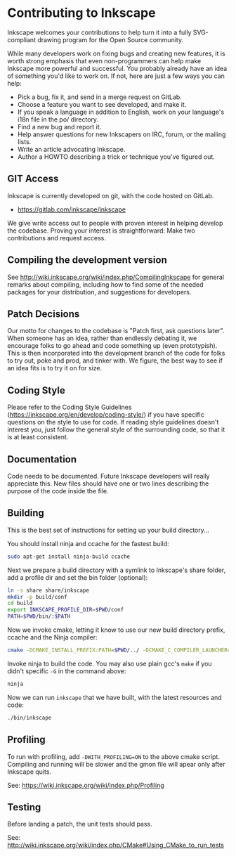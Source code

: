 Contributing to Inkscape
========================

Inkscape welcomes your contributions to help turn it into a fully
SVG-compliant drawing program for the Open Source community.

While many developers work on fixing bugs and creating new features, it
is worth strong emphasis that even non-programmers can help make
Inkscape more powerful and successful. You probably already have an idea
of something you'd like to work on. If not, here are just a few ways you
can help:

   * Pick a bug, fix it, and send in a merge request on GitLab.
   * Choose a feature you want to see developed, and make it.
   * If you speak a language in addition to English, work on your
     language's i18n file in the po/ directory.
   * Find a new bug and report it.
   * Help answer questions for new Inkscapers on IRC, forum, or the
     mailing lists.
   * Write an article advocating Inkscape.
   * Author a HOWTO describing a trick or technique you've figured out.


GIT Access
----------

Inkscape is currently developed on git, with the code hosted on GitLab.

 * https://gitlab.com/inkscape/inkscape

We give write access out to people with proven interest in helping develop
the codebase. Proving your interest is straightforward:  Make two
contributions and request access.

Compiling the development version
---------------------------------

See http://wiki.inkscape.org/wiki/index.php/CompilingInkscape for general
remarks about compiling, including how to find some of the needed packages for
your distribution, and suggestions for developers.


Patch Decisions
---------------

Our motto for changes to the codebase is "Patch first, ask questions
later". When someone has an idea, rather than endlessly debating it, we
encourage folks to go ahead and code something up (even prototypish).
This is then incorporated into the development branch of the code for
folks to try out, poke and prod, and tinker with. We figure, the best
way to see if an idea fits is to try it on for size.


Coding Style
------------

Please refer to the Coding Style Guidelines
(https://inkscape.org/en/develop/coding-style/) if you have specific questions
on the style to use for code. If reading style guidelines doesn't interest
you, just follow the general style of the surrounding code, so that it is at
least consistent.


Documentation
-------------

Code needs to be documented. Future Inkscape developers will really
appreciate this. New files should have one or two lines describing the
purpose of the code inside the file.


Building
--------

This is the best set of instructions for setting up your build directory...

You should install ninja and ccache for the fastest build:

```bash
sudo apt-get install ninja-build ccache
```

Next we prepare a build directory with a symlink to Inkscape's share folder, add a profile dir and set the bin folder (optional):

```bash
ln -s share share/inkscape
mkdir -p build/conf
cd build
export INKSCAPE_PROFILE_DIR=$PWD/conf
PATH=$PWD/bin/:$PATH
```

Now we invoke cmake, letting it know to use our new build directory prefix, ccache and the Ninja compiler:

```bash
cmake -DCMAKE_INSTALL_PREFIX:PATH=$PWD/../ -DCMAKE_C_COMPILER_LAUNCHER=ccache -DCMAKE_CXX_COMPILER_LAUNCHER=ccache -DCMAKE_BUILD_TYPE=Debug -G Ninja ..
```

Invoke ninja to build the code. You may also use plain gcc's `make` if you didn't specific `-G` in the command above:
```bash
ninja
```

Now we can run `inkscape` that we have built, with the latest resources and code:

```bash
./bin/inkscape
```

Profiling
---------

To run with profiling, add `-DWITH_PROFILING=ON` to the above cmake script. Compiling and running will be slower and the gmon file will apear only after Inkscape quits.

See: https://wiki.inkscape.org/wiki/index.php/Profiling

Testing
-------

Before landing a patch, the unit tests should pass.

See: http://wiki.inkscape.org/wiki/index.php/CMake#Using_CMake_to_run_tests
